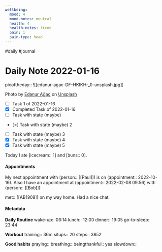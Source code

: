 ```yaml
---
wellbeing:
  mood: 4
  mood-notes: neutral
  health: 4
  health-notes: tired
  pain: 1
  pain-type: head
---
```

#daily #journal

# Daily Note 2022-01-16

picoftheday:: ![[edanur-agac-DF-HKIKHr_0-unsplash.jpg]]

Photo by <a href="https://unsplash.com/@ednragc?utm_source=unsplash&utm_medium=referral&utm_content=creditCopyText">Edanur Ağaç</a> on <a href="https://unsplash.com/?utm_source=unsplash&utm_medium=referral&utm_content=creditCopyText">Unsplash</a>

- [ ] Task 1 of 2022-01-16
- [x] Completed Task of 2022-01-16
- [ ] Task with state (maybe)
- [>] Task with state (maybe) 2
- [ ] Task with state (maybe) 3
- [x] Task with state (maybe) 4
- [x] Task with state (maybe) 5

Today I ate [icecream:: 1] and [buns:: 0].

#### Appointments
My next appointment with (person:: [[Paul]]) is on (appointment:: 2022-10-16).
Also I have an appointment at (appointment:: 2022-02-08 09:56) with (person:: [[Bob]])

met:: [[AB1908]] on my way home. Had a nice chat.

#### Metadata

**Daily Routine**
wake-up:: 06:14
lunch:: 12:00
dinner:: 19:05
go-to-sleep:: 23:44

**Workout**
training:: 36m
situps:: 20
steps:: 3852

**Good habits**
praying:: 
breathing:: 
beingthankful:: yes
slowdown:: 

